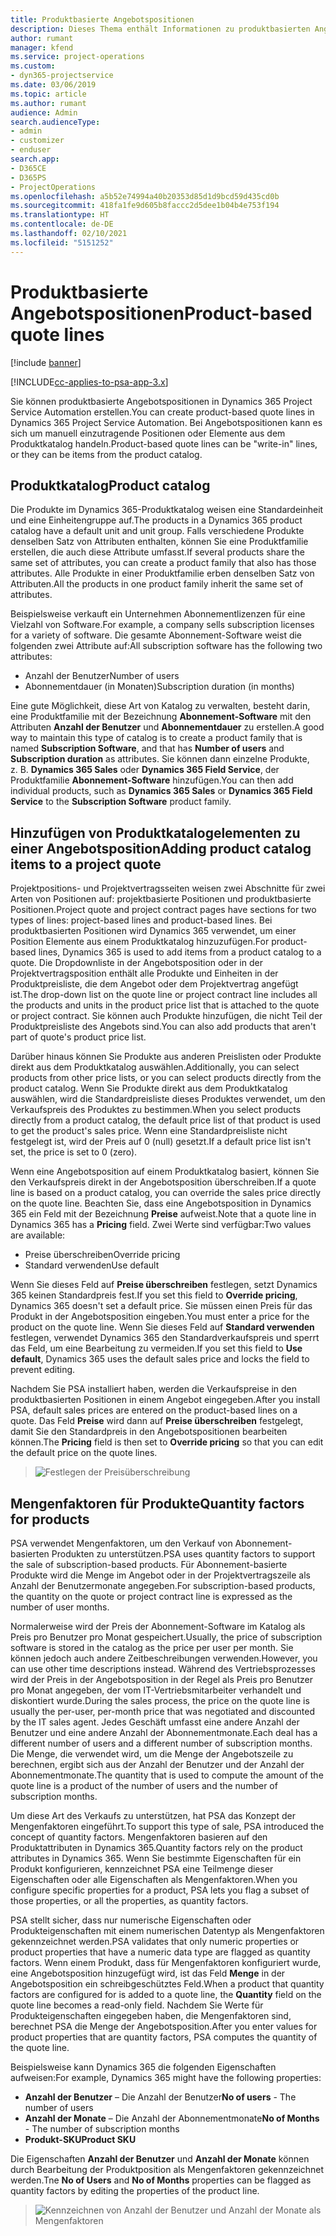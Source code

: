 ```yaml
---
title: Produktbasierte Angebotspositionen
description: Dieses Thema enthält Informationen zu produktbasierten Angebotspositionen.
author: rumant
manager: kfend
ms.service: project-operations
ms.custom:
- dyn365-projectservice
ms.date: 03/06/2019
ms.topic: article
ms.author: rumant
audience: Admin
search.audienceType:
- admin
- customizer
- enduser
search.app:
- D365CE
- D365PS
- ProjectOperations
ms.openlocfilehash: a5b52e74994a40b20353d85d1d9bcd59d435cd0b
ms.sourcegitcommit: 418fa1fe9d605b8faccc2d5dee1b04b4e753f194
ms.translationtype: HT
ms.contentlocale: de-DE
ms.lasthandoff: 02/10/2021
ms.locfileid: "5151252"
---
```

# <a name="product-based-quote-lines"></a><span data-ttu-id="cac43-103">Produktbasierte Angebotspositionen</span><span class="sxs-lookup"><span data-stu-id="cac43-103">Product-based quote lines</span></span>

[!include [banner](../includes/psa-now-project-operations.md)]

[!INCLUDE[cc-applies-to-psa-app-3.x](../includes/cc-applies-to-psa-app-3x.md)]


<span data-ttu-id="cac43-104">Sie können produktbasierte Angebotspositionen in Dynamics 365 Project Service Automation erstellen.</span><span class="sxs-lookup"><span data-stu-id="cac43-104">You can create product-based quote lines in Dynamics 365 Project Service Automation.</span></span> <span data-ttu-id="cac43-105">Bei Angebotspositionen kann es sich um manuell einzutragende Positionen oder Elemente aus dem Produktkatalog handeln.</span><span class="sxs-lookup"><span data-stu-id="cac43-105">Product-based quote lines can be "write-in" lines, or they can be items from the product catalog.</span></span>

## <a name="product-catalog"></a><span data-ttu-id="cac43-106">Produktkatalog</span><span class="sxs-lookup"><span data-stu-id="cac43-106">Product catalog</span></span>

<span data-ttu-id="cac43-107">Die Produkte im Dynamics 365-Produktkatalog weisen eine Standardeinheit und eine Einheitengruppe auf.</span><span class="sxs-lookup"><span data-stu-id="cac43-107">The products in a Dynamics 365 product catalog have a default unit and unit group.</span></span> <span data-ttu-id="cac43-108">Falls verschiedene Produkte denselben Satz von Attributen enthalten, können Sie eine Produktfamilie erstellen, die auch diese Attribute umfasst.</span><span class="sxs-lookup"><span data-stu-id="cac43-108">If several products share the same set of attributes, you can create a product family that also has those attributes.</span></span> <span data-ttu-id="cac43-109">Alle Produkte in einer Produktfamilie erben denselben Satz von Attributen.</span><span class="sxs-lookup"><span data-stu-id="cac43-109">All the products in one product family inherit the same set of attributes.</span></span>

<span data-ttu-id="cac43-110">Beispielsweise verkauft ein Unternehmen Abonnementlizenzen für eine Vielzahl von Software.</span><span class="sxs-lookup"><span data-stu-id="cac43-110">For example, a company sells subscription licenses for a variety of software.</span></span> <span data-ttu-id="cac43-111">Die gesamte Abonnement-Software weist die folgenden zwei Attribute auf:</span><span class="sxs-lookup"><span data-stu-id="cac43-111">All subscription software has the following two attributes:</span></span>

- <span data-ttu-id="cac43-112">Anzahl der Benutzer</span><span class="sxs-lookup"><span data-stu-id="cac43-112">Number of users</span></span> 
- <span data-ttu-id="cac43-113">Abonnementdauer (in Monaten)</span><span class="sxs-lookup"><span data-stu-id="cac43-113">Subscription duration (in months)</span></span>

<span data-ttu-id="cac43-114">Eine gute Möglichkeit, diese Art von Katalog zu verwalten, besteht darin, eine Produktfamilie mit der Bezeichnung **Abonnement-Software** mit den Attributen **Anzahl der Benutzer** und **Abonnementdauer** zu erstellen.</span><span class="sxs-lookup"><span data-stu-id="cac43-114">A good way to maintain this type of catalog is to create a product family that is named **Subscription Software**, and that has **Number of users** and **Subscription duration** as attributes.</span></span> <span data-ttu-id="cac43-115">Sie können dann einzelne Produkte, z. B. **Dynamics 365 Sales** oder **Dynamics 365 Field Service**, der Produktfamilie **Abonnement-Software** hinzufügen.</span><span class="sxs-lookup"><span data-stu-id="cac43-115">You can then add individual products, such as **Dynamics 365 Sales** or **Dynamics 365 Field Service** to the **Subscription Software** product family.</span></span>

## <a name="adding-product-catalog-items-to-a-project-quote"></a><span data-ttu-id="cac43-116">Hinzufügen von Produktkatalogelementen zu einer Angebotsposition</span><span class="sxs-lookup"><span data-stu-id="cac43-116">Adding product catalog items to a project quote</span></span>

<span data-ttu-id="cac43-117">Projektpositions- und Projektvertragsseiten weisen zwei Abschnitte für zwei Arten von Positionen auf: projektbasierte Positionen und produktbasierte Positionen.</span><span class="sxs-lookup"><span data-stu-id="cac43-117">Project quote and project contract pages have sections for two types of lines: project-based lines and product-based lines.</span></span> <span data-ttu-id="cac43-118">Bei produktbasierten Positionen wird Dynamics 365 verwendet, um einer Position Elemente aus einem Produktkatalog hinzuzufügen.</span><span class="sxs-lookup"><span data-stu-id="cac43-118">For product-based lines, Dynamics 365 is used to add items from a product catalog to a quote.</span></span> <span data-ttu-id="cac43-119">Die Dropdownliste in der Angebotsposition oder in der Projektvertragsposition enthält alle Produkte und Einheiten in der Produktpreisliste, die dem Angebot oder dem Projektvertrag angefügt ist.</span><span class="sxs-lookup"><span data-stu-id="cac43-119">The drop-down list on the quote line or project contract line includes all the products and units in the product price list that is attached to the quote or project contract.</span></span> <span data-ttu-id="cac43-120">Sie können auch Produkte hinzufügen, die nicht Teil der Produktpreisliste des Angebots sind.</span><span class="sxs-lookup"><span data-stu-id="cac43-120">You can also add products that aren't part of quote's product price list.</span></span>

<span data-ttu-id="cac43-121">Darüber hinaus können Sie Produkte aus anderen Preislisten oder Produkte direkt aus dem Produktkatalog auswählen.</span><span class="sxs-lookup"><span data-stu-id="cac43-121">Additionally, you can select products from other price lists, or you can select products directly from the product catalog.</span></span> <span data-ttu-id="cac43-122">Wenn Sie Produkte direkt aus dem Produktkatalog auswählen, wird die Standardpreisliste dieses Produktes verwendet, um den Verkaufspreis des Produktes zu bestimmen.</span><span class="sxs-lookup"><span data-stu-id="cac43-122">When you select products directly from a product catalog, the default price list of that product is used to get the product's sales price.</span></span> <span data-ttu-id="cac43-123">Wenn eine Standardpreisliste nicht festgelegt ist, wird der Preis auf 0 (null) gesetzt.</span><span class="sxs-lookup"><span data-stu-id="cac43-123">If a default price list isn't set, the price is set to 0 (zero).</span></span>

<span data-ttu-id="cac43-124">Wenn eine Angebotsposition auf einem Produktkatalog basiert, können Sie den Verkaufspreis direkt in der Angebotsposition überschreiben.</span><span class="sxs-lookup"><span data-stu-id="cac43-124">If a quote line is based on a product catalog, you can override the sales price directly on the quote line.</span></span> <span data-ttu-id="cac43-125">Beachten Sie, dass eine Angebotsposition in Dynamics 365 ein Feld mit der Bezeichnung **Preise** aufweist.</span><span class="sxs-lookup"><span data-stu-id="cac43-125">Note that a quote line in Dynamics 365 has a **Pricing** field.</span></span> <span data-ttu-id="cac43-126">Zwei Werte sind verfügbar:</span><span class="sxs-lookup"><span data-stu-id="cac43-126">Two values are available:</span></span>

- <span data-ttu-id="cac43-127">Preise überschreiben</span><span class="sxs-lookup"><span data-stu-id="cac43-127">Override pricing</span></span>  
- <span data-ttu-id="cac43-128">Standard verwenden</span><span class="sxs-lookup"><span data-stu-id="cac43-128">Use default</span></span>

<span data-ttu-id="cac43-129">Wenn Sie dieses Feld auf **Preise überschreiben** festlegen, setzt Dynamics 365 keinen Standardpreis fest.</span><span class="sxs-lookup"><span data-stu-id="cac43-129">If you set this field to **Override pricing**, Dynamics 365 doesn't set a default price.</span></span> <span data-ttu-id="cac43-130">Sie müssen einen Preis für das Produkt in der Angebotsposition eingeben.</span><span class="sxs-lookup"><span data-stu-id="cac43-130">You must enter a price for the product on the quote line.</span></span> <span data-ttu-id="cac43-131">Wenn Sie dieses Feld auf **Standard verwenden** festlegen, verwendet Dynamics 365 den Standardverkaufspreis und sperrt das Feld, um eine Bearbeitung zu vermeiden.</span><span class="sxs-lookup"><span data-stu-id="cac43-131">If you set this field to **Use default**, Dynamics 365 uses the default sales price and locks the field to prevent editing.</span></span>

<span data-ttu-id="cac43-132">Nachdem Sie PSA installiert haben, werden die Verkaufspreise in den produktbasierten Positionen in einem Angebot eingegeben.</span><span class="sxs-lookup"><span data-stu-id="cac43-132">After you install PSA, default sales prices are entered on the product-based lines on a quote.</span></span> <span data-ttu-id="cac43-133">Das Feld **Preise** wird dann auf **Preise überschreiben** festgelegt, damit Sie den Standardpreis in den Angebotspositionen bearbeiten können.</span><span class="sxs-lookup"><span data-stu-id="cac43-133">The **Pricing** field is then set to **Override pricing** so that you can edit the default price on the quote lines.</span></span>

> ![Festlegen der Preisüberschreibung](media/basic-guide-10.png)
 
## <a name="quantity-factors-for-products"></a><span data-ttu-id="cac43-135">Mengenfaktoren für Produkte</span><span class="sxs-lookup"><span data-stu-id="cac43-135">Quantity factors for products</span></span>

<span data-ttu-id="cac43-136">PSA verwendet Mengenfaktoren, um den Verkauf von Abonnement-basierten Produkten zu unterstützen.</span><span class="sxs-lookup"><span data-stu-id="cac43-136">PSA uses quantity factors to support the sale of subscription-based products.</span></span> <span data-ttu-id="cac43-137">Für Abonnement-basierte Produkte wird die Menge im Angebot oder in der Projektvertragszeile als Anzahl der Benutzermonate angegeben.</span><span class="sxs-lookup"><span data-stu-id="cac43-137">For subscription-based products, the quantity on the quote or project contract line is expressed as the number of user months.</span></span>

<span data-ttu-id="cac43-138">Normalerweise wird der Preis der Abonnement-Software im Katalog als Preis pro Benutzer pro Monat gespeichert.</span><span class="sxs-lookup"><span data-stu-id="cac43-138">Usually, the price of subscription software is stored in the catalog as the price per user per month.</span></span> <span data-ttu-id="cac43-139">Sie können jedoch auch andere Zeitbeschreibungen verwenden.</span><span class="sxs-lookup"><span data-stu-id="cac43-139">However, you can use other time descriptions instead.</span></span> <span data-ttu-id="cac43-140">Während des Vertriebsprozesses wird der Preis in der Angebotsposition in der Regel als Preis pro Benutzer pro Monat angegeben, der vom IT-Vertriebsmitarbeiter verhandelt und diskontiert wurde.</span><span class="sxs-lookup"><span data-stu-id="cac43-140">During the sales process, the price on the quote line is usually the per-user, per-month price that was negotiated and discounted by the IT sales agent.</span></span> <span data-ttu-id="cac43-141">Jedes Geschäft umfasst eine andere Anzahl der Benutzer und eine andere Anzahl der Abonnementmonate.</span><span class="sxs-lookup"><span data-stu-id="cac43-141">Each deal has a different number of users and a different number of subscription months.</span></span> <span data-ttu-id="cac43-142">Die Menge, die verwendet wird, um die Menge der Angebotszeile zu berechnen, ergibt sich aus der Anzahl der Benutzer und der Anzahl der Abonnementmonate.</span><span class="sxs-lookup"><span data-stu-id="cac43-142">The quantity that is used to compute the amount of the quote line is a product of the number of users and the number of subscription months.</span></span>

<span data-ttu-id="cac43-143">Um diese Art des Verkaufs zu unterstützen, hat PSA das Konzept der Mengenfaktoren eingeführt.</span><span class="sxs-lookup"><span data-stu-id="cac43-143">To support this type of sale, PSA introduced the concept of quantity factors.</span></span> <span data-ttu-id="cac43-144">Mengenfaktoren basieren auf den Produktattributen in Dynamics 365.</span><span class="sxs-lookup"><span data-stu-id="cac43-144">Quantity factors rely on the product attributes in Dynamics 365.</span></span> <span data-ttu-id="cac43-145">Wenn Sie bestimmte Eigenschaften für ein Produkt konfigurieren, kennzeichnet PSA eine Teilmenge dieser Eigenschaften oder alle Eigenschaften als Mengenfaktoren.</span><span class="sxs-lookup"><span data-stu-id="cac43-145">When you configure specific properties for a product, PSA lets you flag a subset of those properties, or all the properties, as quantity factors.</span></span>

<span data-ttu-id="cac43-146">PSA stellt sicher, dass nur numerische Eigenschaften oder Produkteigenschaften mit einem numerischen Datentyp als Mengenfaktoren gekennzeichnet werden.</span><span class="sxs-lookup"><span data-stu-id="cac43-146">PSA validates that only numeric properties or product properties that have a numeric data type are flagged as quantity factors.</span></span> <span data-ttu-id="cac43-147">Wenn einem Produkt, dass für Mengenfaktoren konfiguriert wurde, eine Angebotsposition hinzugefügt wird, ist das Feld **Menge** in der Angebotsposition ein schreibgeschütztes Feld.</span><span class="sxs-lookup"><span data-stu-id="cac43-147">When a product that quantity factors are configured for is added to a quote line, the **Quantity** field on the quote line becomes a read-only field.</span></span> <span data-ttu-id="cac43-148">Nachdem Sie Werte für Produkteigenschaften eingegeben haben, die Mengenfaktoren sind, berechnet PSA die Menge der Angebotsposition.</span><span class="sxs-lookup"><span data-stu-id="cac43-148">After you enter values for product properties that are quantity factors, PSA computes the quantity of the quote line.</span></span>

<span data-ttu-id="cac43-149">Beispielsweise kann Dynamics 365 die folgenden Eigenschaften aufweisen:</span><span class="sxs-lookup"><span data-stu-id="cac43-149">For example, Dynamics 365 might have the following properties:</span></span> 

- <span data-ttu-id="cac43-150">**Anzahl der Benutzer** – Die Anzahl der Benutzer</span><span class="sxs-lookup"><span data-stu-id="cac43-150">**No of users** - The number of users</span></span> 
- <span data-ttu-id="cac43-151">**Anzahl der Monate** – Die Anzahl der Abonnementmonate</span><span class="sxs-lookup"><span data-stu-id="cac43-151">**No of Months** - The number of subscription months</span></span>
- <span data-ttu-id="cac43-152">**Produkt-SKU**</span><span class="sxs-lookup"><span data-stu-id="cac43-152">**Product SKU**</span></span> 

<span data-ttu-id="cac43-153">Die Eigenschaften **Anzahl der Benutzer** und **Anzahl der Monate** können durch Bearbeitung der Produktposition als Mengenfaktoren gekennzeichnet werden.</span><span class="sxs-lookup"><span data-stu-id="cac43-153">Tne **No of Users** and **No of Months** properties can be flagged as quantity factors by editing the properties of the product line.</span></span> 

> ![Kennzeichnen von Anzahl der Benutzer und Anzahl der Monate als Mengenfaktoren](media/basic-guide-11.png)
 
